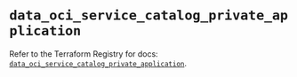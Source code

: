 # `data_oci_service_catalog_private_application`

Refer to the Terraform Registry for docs: [`data_oci_service_catalog_private_application`](https://registry.terraform.io/providers/hashicorp/oci/7.19.0/docs/data-sources/service_catalog_private_application).
